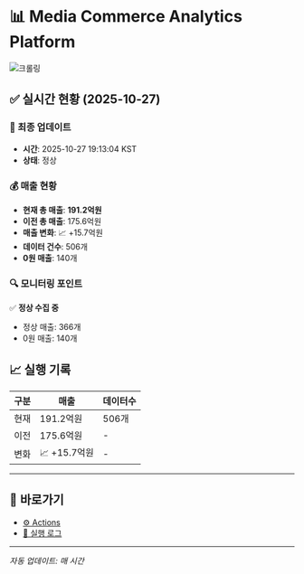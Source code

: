 # 📊 Media Commerce Analytics Platform

![크롤링](https://img.shields.io/badge/크롤링-정상-green)

## ✅ 실시간 현황 (2025-10-27)

### 📍 최종 업데이트
- **시간**: 2025-10-27 19:13:04 KST
- **상태**: 정상

### 💰 매출 현황
- **현재 총 매출**: **191.2억원**
- **이전 총 매출**: 175.6억원
- **매출 변화**: 📈 +15.7억원
- **데이터 건수**: 506개
- **0원 매출**: 140개

### 🔍 모니터링 포인트

✅ **정상 수집 중**
- 정상 매출: 366개
- 0원 매출: 140개


## 📈 실행 기록

| 구분 | 매출 | 데이터수 |
|------|------|----------|
| 현재 | 191.2억원 | 506개 |
| 이전 | 175.6억원 | - |
| 변화 | 📈 +15.7억원 | - |

---

## 🔗 바로가기

- [⚙️ Actions](../../actions)
- [📝 실행 로그](../../actions/workflows/daily_scraping.yml)

---

*자동 업데이트: 매 시간*
